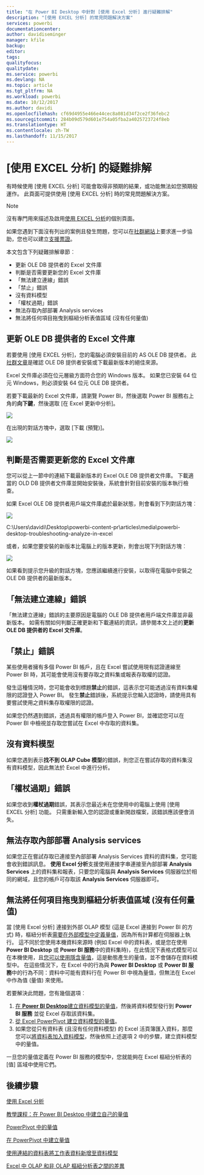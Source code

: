 ```yaml
---
title: "在 Power BI Desktop 中針對 [使用 Excel 分析] 進行疑難排解"
description: "[使用 EXCEL 分析] 的常見問題解決方案"
services: powerbi
documentationcenter: 
author: davidiseminger
manager: kfile
backup: 
editor: 
tags: 
qualityfocus: 
qualitydate: 
ms.service: powerbi
ms.devlang: NA
ms.topic: article
ms.tgt_pltfrm: NA
ms.workload: powerbi
ms.date: 10/12/2017
ms.author: davidi
ms.openlocfilehash: cf69d4955e466e44cec8a081d34f2ce2f36febc2
ms.sourcegitcommit: 284b09d579d601e754a05fba2a4025723724f8eb
ms.translationtype: HT
ms.contentlocale: zh-TW
ms.lasthandoff: 11/15/2017
---
```

# <a name="troubleshooting-analyze-in-excel"></a>[使用 EXCEL 分析] 的疑難排解
有時候使用 [使用 EXCEL 分析] 可能會取得非預期的結果，或功能無法如您預期般運作。 此頁面可提供使用 [使用 EXCEL 分析] 時的常見問題解決方案。

> [!NOTE]
> 沒有專門用來描述及啟用[使用 EXCEL 分析](service-analyze-in-excel.md)的個別頁面。
> 
> 如果您遇到下面沒有列出的案例且發生問題，您可以在[社群網站](http://community.powerbi.com/)上要求進一步協助，您也可以建立[支援票證](https://powerbi.microsoft.com/support/)。
> 
> 

本文包含下列疑難排解章節︰

* 更新 OLE DB 提供者的 Excel 文件庫
* 判斷是否需要更新您的 Excel 文件庫
* 「無法建立連線」錯誤
* 「禁止」錯誤
* 沒有資料模型
* 「權杖過期」錯誤
* 無法存取內部部署 Analysis services
* 無法將任何項目拖曳到樞紐分析表值區域 (沒有任何量值)

## <a name="update-excel-libraries-for-the-ole-db-provider"></a>更新 OLE DB 提供者的 Excel 文件庫
若要使用 [使用 EXCEL 分析]，您的電腦必須安裝目前的 AS OLE DB 提供者。 此[社群文章](http://community.powerbi.com/t5/Service/Analyze-in-Excel-Initialization-of-the-data-source-failed/m-p/30837#M8081)是確認 OLE DB 提供者安裝或下載最新版本的絕佳來源。

Excel 文件庫必須在位元層級方面符合您的 Windows 版本。 如果您已安裝 64 位元 Windows，則必須安裝 64 位元 OLE DB 提供者。

若要下載最新的 Excel 文件庫，請瀏覽 Power BI，然後選取 Power BI 服務右上角的**向下鍵**，然後選取 [在 Excel 更新中分析]。

![](media/desktop-troubleshooting-analyze-in-excel/tshoot-analyze-excel_1.png)

在出現的對話方塊中，選取 [下載 (預覽)]。

![](media/desktop-troubleshooting-analyze-in-excel/tshoot-analyze-excel_2.png)

## <a name="determining-whether-you-need-to-update-your-excel-libraries"></a>判斷是否需要更新您的 Excel 文件庫
您可以從上一節中的連結下載最新版本的 Excel OLE DB 提供者文件庫。 下載適當的 OLD DB 提供者文件庫並開始安裝後，系統會針對目前安裝的版本執行檢查。

如果 Excel OLE DB 提供者用戶端文件庫處於最新狀態，則會看到下列對話方塊︰

![](media/desktop-troubleshooting-analyze-in-excel/troubleshoot-analyze-excel_3.png)

C:\Users\davidi\Desktop\powerbi-content-pr\articles\media\powerbi-desktop-troubleshooting-analyze-in-excel

或者，如果您要安裝的新版本比電腦上的版本更新，則會出現下列對話方塊︰

![](media/desktop-troubleshooting-analyze-in-excel/troubleshoot-analyze-excel_2.png)

如果看到提示您升級的對話方塊，您應該繼續進行安裝，以取得在電腦中安裝之 OLE DB 提供者的最新版本。

## <a name="connection-cannot-be-made-error"></a>「無法建立連線」錯誤
「無法建立連線」錯誤的主要原因是電腦的 OLE DB 提供者用戶端文件庫並非最新版本。 如需有關如何判斷正確更新和下載連結的資訊，請參閱本文上述的**更新 OLE DB 提供者的 Excel 文件庫**。

## <a name="forbidden-error"></a>「禁止」錯誤
某些使用者擁有多個 Power BI 帳戶，且在 Excel 嘗試使用現有認證連線至 Power BI 時，其可能會使用沒有要存取之資料集或報表存取權的認證。

發生這種情況時，您可能會收到標題**禁止**的錯誤，這表示您可能透過沒有資料集權限的認證登入 Power BI。 發生**禁止**錯誤後，系統提示您輸入認證時，請使用具有要嘗試使用之資料集存取權限的認證。

如果您仍然遇到錯誤，透過具有權限的帳戶登入 Power BI，並確認您可以在 Power BI 中檢視並存取您嘗試在 Excel 中存取的資料集。

## <a name="no-data-models"></a>沒有資料模型
如果您遇到表示**找不到 OLAP Cube 模型**的錯誤，則您正在嘗試存取的資料集沒有資料模型，因此無法於 Excel 中進行分析。

## <a name="token-expired-error"></a>「權杖過期」錯誤
如果您收到**權杖過期**錯誤，其表示您最近未在您使用中的電腦上使用 [使用 EXCEL 分析] 功能。 只需重新輸入您的認證或重新開啟檔案，該錯誤應該便會消失。

## <a name="unable-to-access-on-premises-analysis-services"></a>無法存取內部部署 Analysis services
如果您正在嘗試存取已連接至內部部署 Analysis Services 資料的資料集，您可能會收到錯誤訊息。 **使用 Excel 分析**支援使用連接字串連接至內部部署 **Analysis Services** 上的資料集和報表，只要您的電腦與 **Analysis Services** 伺服器位於相同的網域，且您的帳戶可存取該 **Analysis Services** 伺服器即可。

## <a name="cant-drag-anything-to-the-pivottable-values-area-no-measures"></a>無法將任何項目拖曳到樞紐分析表值區域 (沒有任何量值)
當 [使用 Excel 分析] 連接到外部 OLAP 模型 (這是 Excel 連接到 Power BI 的方式) 時，樞紐分析表[需要在外部模型中定義量值](https://support.microsoft.com/kb/234700)，因為所有計算都在伺服器上執行。 這不同於您使用本機資料來源時 (例如 Excel 中的資料表，或是您在使用 **Power BI Desktop** 或 **Power BI 服務**中的資料集時)，在此情況下表格式模型可以在本機使用，且[您可以使用隱含量值](https://msdn.microsoft.com/library/gg399077.aspx)，這是動態產生的量值，並不會儲存在資料模型中。 在這些情況下，在 Excel 中的行為與 **Power BI Desktop** 或 **Power BI 服務**中的行為不同：資料中可能有資料行在 Power BI 中視為量值，但無法在 Excel 中作為值 (量值) 來使用。

若要解決此問題，您有幾個選項︰

1. [在 **Power BI Desktop**建立資料模型的量值](desktop-tutorial-create-measures.md)，然後將資料模型發行到 **Power BI 服務** 並從 Excel 存取該資料集。
2. [從 Excel PowerPivot 建立資料模型的量值](https://support.office.com/article/Create-a-Measure-in-Power-Pivot-d3cc1495-b4e5-48e7-ba98-163022a71198)。
3. 如果您從只有資料表 (且沒有任何資料模型) 的 Excel 活頁簿匯入資料，那麼您可以[將資料表加入資料模型](https://support.office.com/article/Add-worksheet-data-to-a-Data-Model-using-a-linked-table-d3665fc3-99b0-479d-ba09-a37640f5be42)，然後依照上述選項 2 中的步驟，建立資料模型中的量值。

一旦您的量值定義在 Power BI 服務的模型中，您就能夠在 Excel 樞紐分析表的 [值] 區域中使用它們。

## <a name="next-steps"></a>後續步驟
[使用 Excel 分析](service-analyze-in-excel.md)

[教學課程：在 Power BI Desktop 中建立自己的量值](desktop-tutorial-create-measures.md)

[PowerPivot 中的量值](https://msdn.microsoft.com/library/gg399077.aspx)

[在 PowerPivot 中建立量值](https://support.office.com/article/Create-a-Measure-in-Power-Pivot-d3cc1495-b4e5-48e7-ba98-163022a71198)

[使用連結的資料表將工作表資料新增至資料模型](https://support.office.com/article/Add-worksheet-data-to-a-Data-Model-using-a-linked-table-d3665fc3-99b0-479d-ba09-a37640f5be42)

[Excel 中 OLAP 和非 OLAP 樞紐分析表之間的差異](https://support.microsoft.com/kb/234700)

